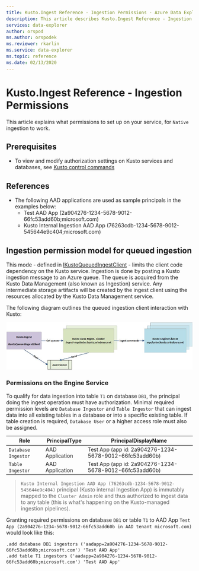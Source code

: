 ```yaml
---
title: Kusto.Ingest Reference - Ingestion Permissions - Azure Data Explorer | Microsoft Docs
description: This article describes Kusto.Ingest Reference - Ingestion Permissions in Azure Data Explorer.
services: data-explorer
author: orspod
ms.author: orspodek
ms.reviewer: rkarlin
ms.service: data-explorer
ms.topic: reference
ms.date: 02/13/2020
---
```

# Kusto.Ingest Reference - Ingestion Permissions
This article explains what permissions to set up on your service, for `Native` ingestion to work.


## Prerequisites
* To view and modify authorization settings on Kusto services and databases, see [Kusto control commands](../../management/security-roles.md) 

## References
* The following AAD applications are used as sample principals in the examples below:
    * Test AAD App (2a904276-1234-5678-9012-66fc53add60b;microsoft.com)
    * Kusto Internal Ingestion AAD App (76263cdb-1234-5678-9012-545644e9c404;microsoft.com)

## Ingestion permission model for queued ingestion
This mode - defined in [IKustoQueuedIngestClient](kusto-ingest-client-reference.md#interface-ikustoqueuedingestclient) - limits the client code dependency on the Kusto service. Ingestion is done by posting a Kusto ingestion message to an Azure queue. The queue is acquired from the Kusto Data Management (also known as Ingestion) service. Any intermediate storage artifacts will be created by the ingest client using the resources allocated by the Kusto Data Management service.<BR>

The following diagram outlines the queued ingestion client interaction with Kusto:<BR>

![alt text](../images/queued-ingest.jpg "queued-ingest")

### Permissions on the Engine Service
To qualify for data ingestion into table `T1` on database `DB1`, the principal doing the ingest operation must have authorization.
Minimal required permission levels are `Database Ingestor` and `Table Ingestor` that can ingest data into all existing tables in a database or into a specific existing table.
If table creation is required, `Database User` or a higher access role must also be assigned.


|Role |PrincipalType	|PrincipalDisplayName
|--------|------------|------------
|`Database Ingestor` |AAD Application |Test App (app id: 2a904276-1234-5678-9012-66fc53add60b)
|`Table Ingestor` |AAD Application |Test App (app id: 2a904276-1234-5678-9012-66fc53add60b)

>`Kusto Internal Ingestion AAD App (76263cdb-1234-5678-9012-545644e9c404)` principal (Kusto internal Ingestion App) is immutably mapped to the `Cluster Admin` role and thus authorized to ingest data to any table (this is what's happening on the Kusto-managed ingestion pipelines).

Granting required permissions on database `DB1` or table `T1` to AAD App `Test App (2a904276-1234-5678-9012-66fc53add60b in AAD tenant microsoft.com)` would look like this:
```kusto
.add database DB1 ingestors ('aadapp=2a904276-1234-5678-9012-66fc53add60b;microsoft.com') 'Test AAD App'
.add table T1 ingestors ('aadapp=2a904276-1234-5678-9012-66fc53add60b;microsoft.com') 'Test AAD App'
```
